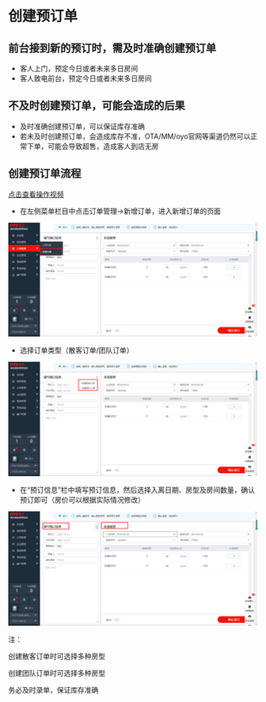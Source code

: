 # 创建预订单

## 前台接到新的预订时，需及时准确创建预订单

* 客人上门，预定今日或者未来多日房间
* 客人致电前台，预定今日或者未来多日房间

## 不及时创建预订单，可能会造成的后果

* 及时准确创建预订单，可以保证库存准确
* 若未及时创建预订单，会造成库存不准，OTA/MM/oyo官网等渠道仍然可以正常下单，可能会导致超售，造成客人到店无房

## 创建预订单流程

[点击查看操作视频](http://crs-pms-vidio.oss-cn-beijing.aliyuncs.com/%E5%88%9B%E5%BB%BA%E9%A2%84%E8%AE%A2%E5%8D%95.mp4)

* 在左侧菜单栏目中点击订单管理→新增订单，进入新增订单的页面

![](../../.gitbook/assets/image%20%28188%29.png)

* 选择订单类型（散客订单/团队订单）

![](../../.gitbook/assets/image%20%28250%29.png)

* 在“预订信息”栏中填写预订信息，然后选择入离日期、房型及房间数量，确认预订即可（房价可以根据实际情况修改）

![](../../.gitbook/assets/image%20%28434%29.png)

注：

创建散客订单时可选择多种房型

创建团队订单时可选择多种房型

务必及时录单，保证库存准确




